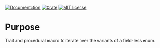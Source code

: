 [![Documentation](https://docs.rs/enum-iterator/badge.svg)](https://docs.rs/enum-iterator)
[![Crate](https://img.shields.io/crates/v/enum-iterator.svg)](https://crates.io/crates/enum-iterator)
[![MIT license](https://img.shields.io/badge/license-MIT-blue.svg)](https://opensource.org/licenses/MIT)

# Purpose

Trait and procedural macro to iterate over the variants of a field-less enum.
